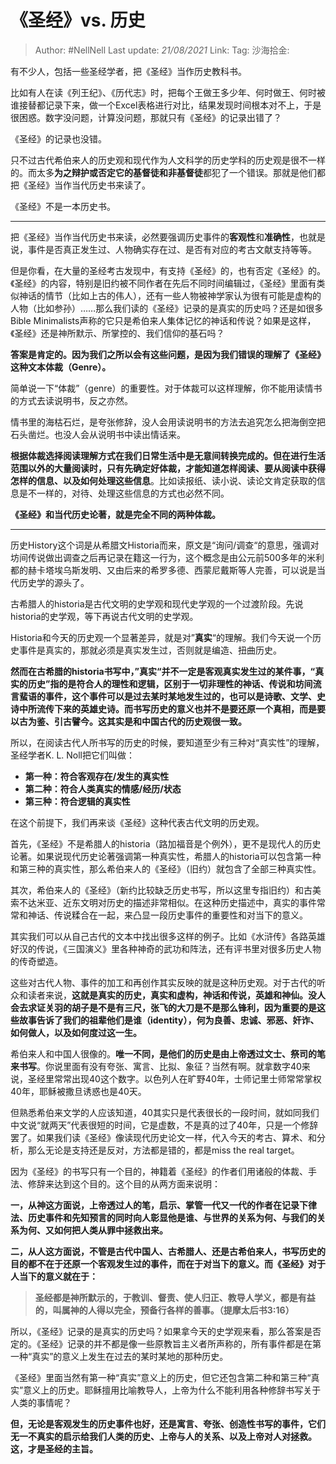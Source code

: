 # 《圣经》vs. 历史

> Author: #NellNell
> Last update: *21/08/2021*
> Link:
> Tag:
> 沙海拾金:

有不少人，包括一些圣经学者，把《圣经》当作历史教科书。

比如有人在读《列王纪》、《历代志》时，把每个王做王多少年、何时做王、何时被谁接替都记录下来，做一个Excel表格进行对比，结果发现时间根本对不上，于是很困惑。数字没问题，计算没问题，那就只有《圣经》的记录出错了？

《圣经》的记录也没错。

只不过古代希伯来人的历史观和现代作为人文科学的历史学科的历史观是很不一样的。而太多**为之辩护或否定它的基督徒和非基督徒**都犯了一个错误。那就是他们都把《圣经》当作当代历史书来读了。

《圣经》不是一本历史书。

---

把《圣经》当作当代历史书来读，必然要强调历史事件的**客观性**和**准确性**，也就是说，事件是否真正发生过、人物确实存在过、是否有对应的考古文献支持等等。

但是你看，在大量的圣经考古发现中，有支持《圣经》的，也有否定《圣经》的。《圣经》的内容，特别是旧约被不同作者在先后不同时间编辑过，《圣经》里面有类似神话的情节（比如上古的伟人），还有一些人物被神学家认为很有可能是虚构的人物（比如参孙）……那么我们读的《圣经》记录的是真实的历史吗？还是如很多Bible Minimalists声称的它只是希伯来人集体记忆的神话和传说？如果是这样，《圣经》还是神所默示、所掌控的、我们信仰的基石吗？

**答案是肯定的。因为我们之所以会有这些问题，是因为我们错误的理解了《圣经》这种文本体裁（Genre）。**

简单说一下“体裁”（genre）的重要性。对于体裁可以这样理解，你不能用读情书的方式去读说明书，反之亦然。

情书里的海枯石烂，是夸张修辞，没人会用读说明书的方法去追究怎么把海倒空把石头凿烂。也没人会从说明书中读出情话来。

**根据体裁选择阅读理解方式在我们日常生活中是无意间转换完成的。但在进行生活范围以外的大量阅读时，只有先确定好体裁，才能知道怎样阅读、要从阅读中获得怎样的信息、以及如何处理这些信息**。比如读报纸、读小说、读论文肯定获取的信息是不一样的，对待、处理这些信息的方式也必然不同。

**《圣经》和当代历史论著，就是完全不同的两种体裁。**

---

历史History这个词是从希腊文Historia而来，原文是“询问/调查“的意思，强调对坊间传说做出调查之后再记录在籍这一行为，这个概念是由公元前500多年的米利都的赫卡塔埃乌斯发明、又由后来的希罗多德、西蒙尼戴斯等人完善，可以说是当代历史学的源头了。

古希腊人的historia是古代文明的史学观和现代史学观的一个过渡阶段。先说historia的史学观，等下再说古代文明的史学观。

Historia和今天的历史观一个显著差异，就是对”**真实**“的理解。我们今天说一个历史事件是真实的，那就必须是真实发生过，否则就是编造、扭曲历史。

**然而在古希腊的historia书写中，”真实“并不一定是客观真实发生过的某件事，“真实的历史”指的是符合人的理性和逻辑，区别于一切非理性的神话、传说和坊间流言蜚语的事件，这个事件可以是过去某时某地发生过的，也可以是诗歌、文学、史诗中所流传下来的英雄史诗。而书写历史的意义也并不是要还原一个真相，而是要以古为鉴、引古譬今。这其实是和中国古代的历史观很一致。**

所以，在阅读古代人所书写的历史的时候，要知道至少有三种对“真实性”的理解，圣经学者K. L. Noll把它们叫做：

- **第一种：符合客观存在/发生的真实性**
- **第二种：符合人类真实的情感/经历/状态**
- **第三种：符合逻辑的真实性**

在这个前提下，我们再来谈《圣经》这种代表古代文明的历史观。

首先，《圣经》不是希腊人的historia（路加福音是个例外），更不是现代人的历史论著。如果说现代历史论著强调第一种真实性，希腊人的historia可以包含第一种和第三种的真实性，那么希伯来人的《圣经》（旧约）就包含了全部三种真实性。

其次，希伯来人的《圣经》（新约比较缺乏历史书写，所以这里专指旧约）和古美索不达米亚、近东文明对历史的描述非常相似。在这种历史描述中，真实的事件常常和神话、传说糅合在一起，来凸显一段历史事件的重要性和对当下的意义。

其实我们可以从自己古代的文本中找出很多这样的例子。比如《水浒传》各路英雄好汉的传说，《三国演义》里各种神奇的武功和阵法，还有评书里对很多历史人物的传奇塑造。

这些对古代人物、事件的加工和再创作其实反映的就是这种历史观。对于古代的听众和读者来说，**这就是真实的历史，真实和虚构，神话和传说，英雄和神仙。没人会去求证关羽的胡子是不是有三尺，张飞的大刀是不是那么锋利，因为重要的是这些故事告诉了我们的祖辈他们是谁（identity），何为良善、忠诚、邪恶、奸诈、如何做人，以及如何度过这一生。**

希伯来人和中国人很像的。**唯一不同，是他们的历史是由上帝透过文士、祭司的笔来书写**。你说里面有没有夸张、寓言、比拟、象征？当然有啊。就拿数字40来说，圣经里常常出现40这个数字。以色列人在旷野40年，士师记里士师常常掌权40年，耶稣被撒旦诱惑也是40天。

但熟悉希伯来文学的人应该知道，40其实只是代表很长的一段时间，就如同我们中文说“就两天”代表很短的时间，它是虚数，不是真的过了40年，只是一个修辞罢了。如果我们读《圣经》像读现代历史论文一样，代入今天的考古、算术、和分析，那么无论是支持还是反对，方法都是错的，都是miss the real target。

因为《圣经》的书写只有一个目的，神籍着《圣经》的作者们用诸般的体裁、手法、修辞来达到这个目的。这个目的从两方面来说明：

**一，从神这方面说，上帝透过人的笔，启示、掌管一代又一代的作者在记录下律法、历史事件和先知预言的同时向人彰显他是谁、与世界的关系为何、与我们的关系为何、又如何把人类从罪中拯救出来。**

**二，从人这方面说，不管是古代中国人、古希腊人、还是古希伯来人，书写历史的目的都不在于还原一个客观发生过的事件，而在于对当下的意义。而《圣经》对于人当下的意义就在于：**

> **圣经都是神所默示的，于教训、督责、使人归正、教导人学义，都是有益的，叫属神的人得以完全，预备行各样的善事。（提摩太后书3:16）**

所以，《圣经》记录的是真实的历史吗？如果拿今天的史学观来看，那么答案是否定的。《圣经》记录的并不都是像一些原教旨主义者所声称的，所有事件都是在第一种“真实”的意义上发生在过去的某时某地的那种历史。

《圣经》里面当然有第一种“真实”意义上的历史，但它还包含第二种和第三种“真实”意义上的历史。耶稣擅用比喻教导人，上帝为什么不能利用各种修辞书写关于人类的事情呢？

**但，无论是客观发生的历史事件也好，还是寓言、夸张、创造性书写的事件，它们无一不真实的启示给我们人类的历史、上帝与人的关系、以及上帝对人对拯救。这，才是圣经的主旨。**
